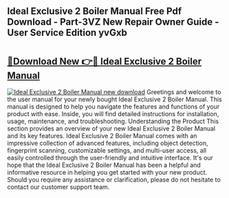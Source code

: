 ## Ideal Exclusive 2 Boiler Manual Free Pdf Download - Part-3VZ New Repair Owner Guide - User Service Edition yvGxb

# <h2><a href="http://cf21911.oget.top/?id=Ideal+Exclusive+2+Boiler+Manual">🔗Download New 👉🔴 Ideal Exclusive 2 Boiler Manual</a></h2>

[![Ideal Exclusive 2 Boiler Manual new download](https://i.imgur.com/5g1atiW.png)](http://cf21911.oget.top/?id=Ideal+Exclusive+2+Boiler+Manual)
Greetings and welcome to the user manual for your newly bought Ideal Exclusive 2 Boiler Manual. This manual is designed to help you navigate the features and functions of your product with ease. Inside, you will find detailed instructions for installation, usage, maintenance, and troubleshooting. Understanding the Product This section provides an overview of your new Ideal Exclusive 2 Boiler Manual and its key features. Ideal Exclusive 2 Boiler Manual comes with an impressive collection of advanced features, including object detection, fingerprint scanning, customizable settings, and multi-user access, all easily controlled through the user-friendly and intuitive interface. It's our hope that the Ideal Exclusive 2 Boiler Manual has been a helpful and informative resource in helping you get started with your new product. Should you require any assistance or clarification, please do not hesitate to contact our customer support team.
